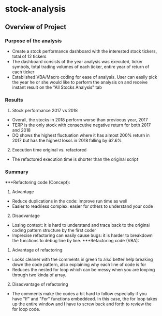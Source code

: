 # stock-analysis
## Overview of Project 
### Purpose of the analysis 
- Create a stock performance dashboard with the interested stock tickers, total of 12 tickers
- The dashboard consists of the year analysis was executed, ticker symbols, total trading volumes of each ticker, entire year of return of each ticker 
- Established VBA/Macro coding for ease of analysis. User can easily pick the year he or she would like to perform the analysis on and receive instant result on the "All Stocks Analysis" tab
### Results 
1. Stock performance 2017 vs 2018
  - Overall, the stocks in 2018 perform worse than previoous year, 2017 
  - TERP is the only stock with consecutive negative return for both 2017 and 2018
  - DQ shows the highest fluctuation where it has almost 200% return in 2017 but has the highest losss in 2018 falling by 62.6% 
2. Execution time original vs. refactored 
  - The refactored execution time is shorter than the original script

### Summary
***Refactoring code (Concept):
1. Advantage
  - Reduce duplications in the code: improve run time as well
  - Easier to read/less complex: easier for others to understand your code
2. Disadvantage
  - Losing context: it is hard to understand and trace back to the original coding pattern structure by the first coder
  - Imprecise refactoring can easily cause bugs: it is harder to breakdown the functions to debug line by line. 
***Refactoring code (VBA): 
1. Advantage of refactoring
  - Looks cleaner with the comments in green to also better help breaking down the code pattern, also explaining why each line of code is for
  - Reduces the nested for loop which can be messy when you are looping through two kinda of array. 
2. Disadvantage of refactoring
  - The comments make the codes a bit hard to follow especially if you have "If" and "For" functions embeddeed. In this case, the for loop takes up the entire window and I have to screw back and forth to review the for loop code.
